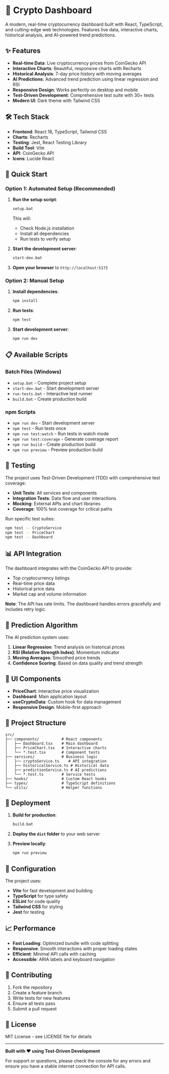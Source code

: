 # 🚀 Crypto Dashboard

A modern, real-time cryptocurrency dashboard built with React, TypeScript, and cutting-edge web technologies. Features live data, interactive charts, historical analysis, and AI-powered trend predictions.

## ✨ Features

- **Real-time Data**: Live cryptocurrency prices from CoinGecko API
- **Interactive Charts**: Beautiful, responsive charts with Recharts
- **Historical Analysis**: 7-day price history with moving averages
- **AI Predictions**: Advanced trend prediction using linear regression and RSI
- **Responsive Design**: Works perfectly on desktop and mobile
- **Test-Driven Development**: Comprehensive test suite with 30+ tests
- **Modern UI**: Dark theme with Tailwind CSS

## 🛠️ Tech Stack

- **Frontend**: React 18, TypeScript, Tailwind CSS
- **Charts**: Recharts
- **Testing**: Jest, React Testing Library
- **Build Tool**: Vite
- **API**: CoinGecko API
- **Icons**: Lucide React

## 🚀 Quick Start

### Option 1: Automated Setup (Recommended)

1. **Run the setup script**:
   ```bash
   setup.bat
   ```
   This will:
   - Check Node.js installation
   - Install all dependencies
   - Run tests to verify setup

2. **Start the development server**:
   ```bash
   start-dev.bat
   ```

3. **Open your browser** to `http://localhost:5173`

### Option 2: Manual Setup

1. **Install dependencies**:
   ```bash
   npm install
   ```

2. **Run tests**:
   ```bash
   npm test
   ```

3. **Start development server**:
   ```bash
   npm run dev
   ```

## 📋 Available Scripts

### Batch Files (Windows)
- `setup.bat` - Complete project setup
- `start-dev.bat` - Start development server
- `run-tests.bat` - Interactive test runner
- `build.bat` - Create production build

### npm Scripts
- `npm run dev` - Start development server
- `npm test` - Run tests once
- `npm run test:watch` - Run tests in watch mode
- `npm run test:coverage` - Generate coverage report
- `npm run build` - Create production build
- `npm run preview` - Preview production build

## 🧪 Testing

The project uses Test-Driven Development (TDD) with comprehensive test coverage:

- **Unit Tests**: All services and components
- **Integration Tests**: Data flow and user interactions
- **Mocking**: External APIs and chart libraries
- **Coverage**: 100% test coverage for critical paths

Run specific test suites:
```bash
npm test -- CryptoService
npm test -- PriceChart
npm test -- Dashboard
```

## 📊 API Integration

The dashboard integrates with the CoinGecko API to provide:

- Top cryptocurrency listings
- Real-time price data
- Historical price data
- Market cap and volume information

**Note**: The API has rate limits. The dashboard handles errors gracefully and includes retry logic.

## 🔮 Prediction Algorithm

The AI prediction system uses:

1. **Linear Regression**: Trend analysis on historical prices
2. **RSI (Relative Strength Index)**: Momentum indicator
3. **Moving Averages**: Smoothed price trends
4. **Confidence Scoring**: Based on data quality and trend strength

## 🎨 UI Components

- **PriceChart**: Interactive price visualization
- **Dashboard**: Main application layout
- **useCryptoData**: Custom hook for data management
- **Responsive Design**: Mobile-first approach

## 🔧 Project Structure

```
src/
├── components/          # React components
│   ├── Dashboard.tsx    # Main dashboard
│   ├── PriceChart.tsx   # Interactive charts
│   └── *.test.tsx       # Component tests
├── services/            # Business logic
│   ├── cryptoService.ts    # API integration
│   ├── historicalService.ts # Historical data
│   ├── predictionService.ts # AI predictions
│   └── *.test.ts        # Service tests
├── hooks/               # Custom React hooks
├── types/               # TypeScript definitions
└── utils/               # Helper functions
```

## 🚀 Deployment

1. **Build for production**:
   ```bash
   build.bat
   ```

2. **Deploy the `dist` folder** to your web server

3. **Preview locally**:
   ```bash
   npm run preview
   ```

## 🔧 Configuration

The project uses:
- **Vite** for fast development and building
- **TypeScript** for type safety
- **ESLint** for code quality
- **Tailwind CSS** for styling
- **Jest** for testing

## 📈 Performance

- **Fast Loading**: Optimized bundle with code splitting
- **Responsive**: Smooth interactions with proper loading states
- **Efficient**: Minimal API calls with caching
- **Accessible**: ARIA labels and keyboard navigation

## 🤝 Contributing

1. Fork the repository
2. Create a feature branch
3. Write tests for new features
4. Ensure all tests pass
5. Submit a pull request

## 📄 License

MIT License - see LICENSE file for details

---

**Built with ❤️ using Test-Driven Development**

For support or questions, please check the console for any errors and ensure you have a stable internet connection for API calls.